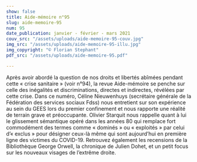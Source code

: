 ```yaml
---
show: false
title: Aide-mémoire n°95
slug: aide-memoire-95
num: 95
date_publication: janvier - février - mars 2021
couv_src: "/assets/uploads/aide-memoire-95-couv.jpg"
img_src: "/assets/uploads/aide-memoire-95-illu.jpg"
img_copyright: "© Florian Stephant"
pdf_src: "/assets/uploads/aide-memoire-95.pdf"

---
```

Après avoir abordé la question de nos droits et libertés abîmées pendant cette « crise sanitaire » (voir n°94), la revue Aide-mémoire se penche sur celle des inégalités et discriminations, directes et indirectes, révélées par cette crise. Dans ce numéro, Céline Nieuwenhuys (secrétaire générale de la Fédération des services sociaux Fdss) nous entretient sur son expérience au sein du GEES lors du premier confinement et nous rapporte une réalité de terrain grave et préoccupante. Olivier Starquit nous rappelle quant à lui le glissement sémantique opéré dans les années 80 qui remplace fort commodément des termes comme « dominés » ou « exploités » par celui d’« exclus » pour désigner ceux-là même qui sont aujourd’hui en première ligne des victimes du COVID-19. Retrouvez également les recensions de la Bibliothèque George Orwell, la chronique de Julien Dohet, et un petit focus sur les nouveaux visages de l’extrême droite.   